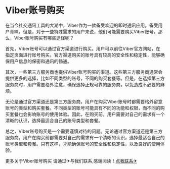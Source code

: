 # Viber账号购买

在当今社交通讯工具的大潮中，Viber作为一款备受欢迎的即时通讯应用，备受用户青睐。但是，对于一些特殊需求的用户来说，他们可能需要购买Viber账号。那么，Viber账号购买有哪些途径呢？

首先，Viber账号可以通过官方渠道进行购买。用户可以前往Viber官方网站，在指定页面进行账号购买。官方渠道购买的账号具有较高的安全性和稳定性，能够确保用户信息的保密和通讯的畅通。

其次，一些第三方服务商也提供Viber账号购买的渠道。这些第三方服务商通常会提供更多的选择，比如不同类型的账号，不同的购买套餐等。但是，在选择第三方服务商时，用户需要格外注意，确保选择正规可靠的服务商，以免造成不必要的麻烦。

无论是通过官方渠道还是第三方服务商，用户在购买Viber账号时都需要格外留意账号的类型和购买套餐。不同类型的账号可能具有不同的功能和权限，而不同的购买套餐也会影响账号的使用体验。因此，在购买前，用户需要对自己的需求有一个清晰的认识，选择最适合自己的账号类型和套餐。

总之，Viber账号购买是一个需要谨慎对待的问题。无论通过官方渠道还是第三方服务商，用户在购买前都需要对自己的需求有一个清晰的认识，选择最适合自己的账号类型和套餐。只有这样，才能确保账号的安全性和稳定性，以及良好的使用体验。

更多关于Viber账号购买 请通过✈与我们联系,感谢阅读！[点我联系✈](https://data.G208.com)